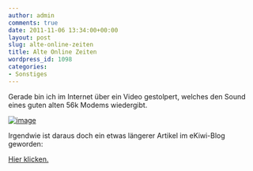 ```yaml
---
author: admin
comments: true
date: 2011-11-06 13:34:00+00:00
layout: post
slug: alte-online-zeiten
title: Alte Online Zeiten
wordpress_id: 1098
categories:
- Sonstiges
---
```


Gerade bin ich im Internet über ein Video gestolpert, welches den Sound eines guten alten 56k Modems wiedergibt.

[![image](https://andydunkel.net/assets/uploads/2011/11/image_thumb.png)](https://andydunkel.net/assets/uploads/2011/11/image1.png)

Irgendwie ist daraus doch ein etwas längerer Artikel im eKiwi-Blog geworden:

[Hier klicken.](http://blog.ekiwi.de/?p=918)
